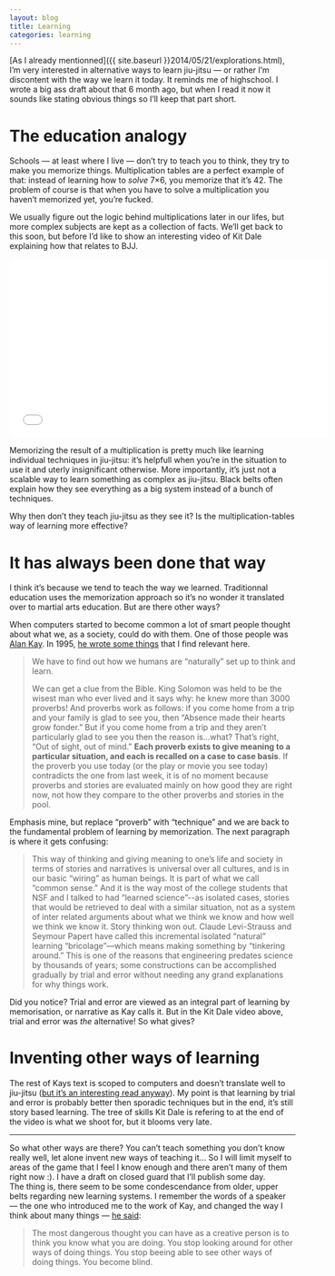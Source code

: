 ```yaml
---
layout: blog
title: Learning
categories: learning
---
```

[As I already mentionned]({{ site.baseurl }}2014/05/21/explorations.html), I’m very interested in alternative ways to learn jiu-jitsu — or rather I’m discontent with the way we learn it today. It reminds me of highschool. I wrote a big ass draft about that 6 month ago, but when I read it now it sounds like stating obvious things so I’ll keep that part short.

# The education analogy

Schools — at least where I live — don’t try to teach you to think, they try to make you memorize things. Multiplication tables are a perfect example of that: instead of learning how to *solve* 7×6, you memorize that it’s 42. The problem of course is that when you have to solve a multiplication you haven’t memorized yet, you’re fucked.

We usually figure out the logic behind multiplications later in our lifes, but more complex subjects are kept as a collection of facts. We’ll get back to this soon, but before  I’d like to show an interesting video of Kit Dale explaining how that relates to BJJ.

<p><iframe width="560" height="315" src="//www.youtube.com/embed/zas8pgG_2F4" frameborder="0" allowfullscreen></iframe></p>

Memorizing the result of a multiplication is pretty much like learning individual techniques in jiu-jitsu: it’s helpfull when you’re in the situation to use it and uterly insignificant otherwise. More importantly, it’s just not a scalable way to learn something as complex as jiu-jitsu. Black belts often explain how they see everything as a big system instead of a bunch of techniques.

Why then don’t they teach jiu-jitsu as they see it? Is the multiplication-tables way of learning more effective?

# It has always been done that way

I think it’s because we tend to teach the way we learned. Traditionnal education uses the memorization approach so it’s no wonder it translated over to martial arts education. But are there other ways?

When computers started to become common a lot of smart people thought about what we, as a society, could do with them. One of those people was [Alan Kay](http://en.wikipedia.org/wiki/Alan_Kay). In 1995, [he wrote some things](http://worrydream.com/refs/Kay%20-%20Powerful%20Ideas%20Need%20Love%20Too.html) that I find relevant here.

> We have to find out how we humans are “naturally” set up to think and learn.
>
> We can get a clue from the Bible. King Solomon was held to be the wisest man who ever lived and it says why: he knew more than 3000 proverbs! And proverbs work as follows: if you come home from a trip and your family is glad to see you, then “Absence made their hearts grow fonder.” But if you come home from a trip and they aren’t particularly glad to see you then the reason is…what? That’s right, “Out of sight, out of mind.” **Each proverb exists to give meaning to a particular situation, and each is recalled on a case to case basis**. If the proverb you use today (or the play or movie you see today) contradicts the one from last week, it is of no moment because proverbs and stories are evaluated mainly on how good they are right now, not how they compare to the other proverbs and stories in the pool.

Emphasis mine, but replace “proverb” with “technique” and we are back to the fundamental problem of learning by memorization. The next paragraph is where it gets confusing:

> This way of thinking and giving meaning to one’s life and society in terms of stories and narratives is universal over all cultures, and is in our basic “wiring” as human beings. It is part of what we call “common sense.” And it is the way most of the college students that NSF and I talked to had “learned science”--as isolated cases, stories that would be retrieved to deal with a similar situation, not as a system of inter related arguments about what we think we know and how well we think we know it. Story thinking won out. Claude Levi-Strauss and Seymour Papert have called this incremental isolated “natural” learning “bricolage”—which means making something by “tinkering around.” This is one of the reasons that engineering predates science by thousands of years; some constructions can be accomplished gradually by trial and error without needing any grand explanations for why things work.

Did you notice? Trial and error are viewed as an integral part of learning by memorisation, or narrative as Kay calls it. But in the Kit Dale video above, trial and error was *the* alternative! So what gives?

# Inventing other ways of learning

The rest of Kays text is scoped to computers and doesn’t translate well to jiu-jitsu ([but it’s an interesting read anyway](http://worrydream.com/refs/Kay%20-%20Powerful%20Ideas%20Need%20Love%20Too.html)). My point is that learning by trial and error is probably better then sporadic techniques but in the end, it’s still story based learning. The tree of skills Kit Dale is refering to at the end of the video is what we shoot for, but it blooms very late.

***

So what other ways are there? You can’t teach something you don’t know really well, let alone invent new ways of teaching it… So I will limit myself to areas of the game that I feel I know enough and there aren’t many of them right now :). I have a draft on closed guard that I’ll publish some day.  
The thing is, there seem to be some condescendance from older, upper belts regarding new learning systems. I remember the words of a speaker — the one who introduced me to the work of Kay, and changed the way I think about many things — [he said](http://vimeo.com/71278954):

> The most dangerous thought you can have as a creative person is to think you know what you are doing. You stop looking around for other ways of doing things. You stop beeing able to see other ways of doing things. You become blind.